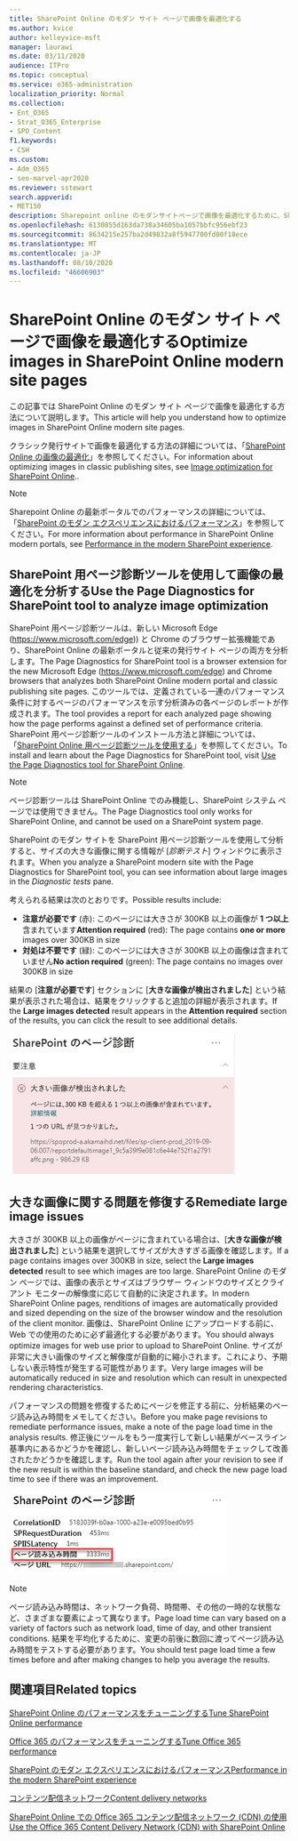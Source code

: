 ```yaml
---
title: SharePoint Online のモダン サイト ページで画像を最適化する
ms.author: kvice
author: kelleyvice-msft
manager: laurawi
ms.date: 03/11/2020
audience: ITPro
ms.topic: conceptual
ms.service: o365-administration
localization_priority: Normal
ms.collection:
- Ent_O365
- Strat_O365_Enterprise
- SPO_Content
f1.keywords:
- CSH
ms.custom:
- Adm_O365
- seo-marvel-apr2020
ms.reviewer: sstewart
search.appverid:
- MET150
description: Sharepoint online のモダンサイトページで画像を最適化するために、SharePoint Online に含まれているツールを使用する方法について説明します。
ms.openlocfilehash: 6130855d163da738a34605ba1057bbfc956ebf23
ms.sourcegitcommit: 8634215e257ba2d49832a8f5947700fd00f18ece
ms.translationtype: MT
ms.contentlocale: ja-JP
ms.lasthandoff: 08/10/2020
ms.locfileid: "46606903"
---
```

# <a name="optimize-images-in-sharepoint-online-modern-site-pages"></a><span data-ttu-id="76502-103">SharePoint Online のモダン サイト ページで画像を最適化する</span><span class="sxs-lookup"><span data-stu-id="76502-103">Optimize images in SharePoint Online modern site pages</span></span>

<span data-ttu-id="76502-104">この記事では SharePoint Online のモダン サイト ページで画像を最適化する方法について説明します。</span><span class="sxs-lookup"><span data-stu-id="76502-104">This article will help you understand how to optimize images in SharePoint Online modern site pages.</span></span>

<span data-ttu-id="76502-105">クラシック発行サイトで画像を最適化する方法の詳細については、「[SharePoint Online の画像の最適化](image-optimization-for-sharepoint-online.md)」を参照してください。</span><span class="sxs-lookup"><span data-stu-id="76502-105">For information about optimizing images in classic publishing sites, see [Image optimization for SharePoint Online](image-optimization-for-sharepoint-online.md)..</span></span>

>[!NOTE]
><span data-ttu-id="76502-106">Sharepoint Online の最新ポータルでのパフォーマンスの詳細については、「[SharePoint のモダン エクスペリエンスにおけるパフォーマンス](https://docs.microsoft.com/sharepoint/modern-experience-performance)」を参照してください。</span><span class="sxs-lookup"><span data-stu-id="76502-106">For more information about performance in SharePoint Online modern portals, see [Performance in the modern SharePoint experience](https://docs.microsoft.com/sharepoint/modern-experience-performance).</span></span>

## <a name="use-the-page-diagnostics-for-sharepoint-tool-to-analyze-image-optimization"></a><span data-ttu-id="76502-107">SharePoint 用ページ診断ツールを使用して画像の最適化を分析する</span><span class="sxs-lookup"><span data-stu-id="76502-107">Use the Page Diagnostics for SharePoint tool to analyze image optimization</span></span>

<span data-ttu-id="76502-108">SharePoint 用ページ診断ツールは、新しい Microsoft Edge (https://www.microsoft.com/edge)) と Chrome のブラウザー拡張機能であり、SharePoint Online の最新ポータルと従来の発行サイト ページの両方を分析します。</span><span class="sxs-lookup"><span data-stu-id="76502-108">The Page Diagnostics for SharePoint tool is a browser extension for the new Microsoft Edge (https://www.microsoft.com/edge) and Chrome browsers that analyzes both SharePoint Online modern portal and classic publishing site pages.</span></span> <span data-ttu-id="76502-109">このツールでは、定義されている一連のパフォーマンス条件に対するページのパフォーマンスを示す分析済みの各ページのレポートが作成されます。</span><span class="sxs-lookup"><span data-stu-id="76502-109">The tool provides a report for each analyzed page showing how the page performs against a defined set of performance criteria.</span></span> <span data-ttu-id="76502-110">SharePoint 用ページ診断ツールのインストール方法と詳細については、「[SharePoint Online 用ページ診断ツールを使用する](page-diagnostics-for-spo.md)」を参照してください。</span><span class="sxs-lookup"><span data-stu-id="76502-110">To install and learn about the Page Diagnostics for SharePoint tool, visit [Use the Page Diagnostics tool for SharePoint Online](page-diagnostics-for-spo.md).</span></span>

>[!NOTE]
><span data-ttu-id="76502-111">ページ診断ツールは SharePoint Online でのみ機能し、SharePoint システム ページでは使用できません。</span><span class="sxs-lookup"><span data-stu-id="76502-111">The Page Diagnostics tool only works for SharePoint Online, and cannot be used on a SharePoint system page.</span></span>

<span data-ttu-id="76502-112">SharePoint のモダン サイトを SharePoint 用ページ診断ツールを使用して分析すると、サイズの大きな画像に関する情報が [_診断テスト_] ウィンドウに表示されます。</span><span class="sxs-lookup"><span data-stu-id="76502-112">When you analyze a SharePoint modern site with the Page Diagnostics for SharePoint tool, you can see information about large images in the _Diagnostic tests_ pane.</span></span>

<span data-ttu-id="76502-113">考えられる結果は次のとおりです。</span><span class="sxs-lookup"><span data-stu-id="76502-113">Possible results include:</span></span>

- <span data-ttu-id="76502-114">**注意が必要です** (赤): このページには大きさが 300KB 以上の画像が **1 つ以上**含まれています</span><span class="sxs-lookup"><span data-stu-id="76502-114">**Attention required** (red): The page contains **one or more** images over 300KB in size</span></span>
- <span data-ttu-id="76502-115">**対処は不要です** (緑): このページには大きさが 300KB 以上の画像は含まれていません</span><span class="sxs-lookup"><span data-stu-id="76502-115">**No action required** (green): The page contains no images over 300KB in size</span></span>

<span data-ttu-id="76502-116">結果の [**注意が必要です**] セクションに [**大きな画像が検出されました**] という結果が表示された場合は、結果をクリックすると追加の詳細が表示されます。</span><span class="sxs-lookup"><span data-stu-id="76502-116">If the **Large images detected** result appears in the **Attention required** section of the results, you can click the result to see additional details.</span></span>

![ページ診断ツールの結果](media/modern-portal-optimization/pagediag-large-images.png)

## <a name="remediate-large-image-issues"></a><span data-ttu-id="76502-118">大きな画像に関する問題を修復する</span><span class="sxs-lookup"><span data-stu-id="76502-118">Remediate large image issues</span></span>

<span data-ttu-id="76502-119">大きさが 300KB 以上の画像がページに含まれている場合は、[**大きな画像が検出されました**] という結果を選択してサイズが大きすぎる画像を確認します。</span><span class="sxs-lookup"><span data-stu-id="76502-119">If a page contains images over 300KB in size, select the **Large images detected** result to see which images are too large.</span></span> <span data-ttu-id="76502-120">SharePoint Online のモダン ページでは、画像の表示とサイズはブラウザー ウィンドウのサイズとクライアント モニターの解像度に応じて自動的に決定されます。</span><span class="sxs-lookup"><span data-stu-id="76502-120">In modern SharePoint Online pages, renditions of images are automatically provided and sized depending on the size of the browser window and the resolution of the client monitor.</span></span> <span data-ttu-id="76502-121">画像は、SharePoint Online にアップロードする前に、 Web での使用のために必ず最適化する必要があります。</span><span class="sxs-lookup"><span data-stu-id="76502-121">You should always optimize images for web use prior to upload to SharePoint Online.</span></span> <span data-ttu-id="76502-122">サイズが非常に大きい画像のサイズと解像度が自動的に縮小されます。これにより、予期しない表示特性が発生する可能性があります。</span><span class="sxs-lookup"><span data-stu-id="76502-122">Very large images will be automatically reduced in size and resolution which can result in unexpected rendering characteristics.</span></span>

<span data-ttu-id="76502-123">パフォーマンスの問題を修復するためにページを修正する前に、分析結果のページ読み込み時間をメモしてください。</span><span class="sxs-lookup"><span data-stu-id="76502-123">Before you make page revisions to remediate performance issues, make a note of the page load time in the analysis results.</span></span> <span data-ttu-id="76502-124">修正後にツールをもう一度実行して新しい結果がベースライン基準内にあるかどうかを確認し、新しいページ読み込み時間をチェックして改善されたかどうかを確認します。</span><span class="sxs-lookup"><span data-stu-id="76502-124">Run the tool again after your revision to see if the new result is within the baseline standard, and check the new page load time to see if there was an improvement.</span></span>

![ページ読み込み時間の結果](media/modern-portal-optimization/pagediag-page-load-time.png)

>[!NOTE]
><span data-ttu-id="76502-126">ページ読み込み時間は、ネットワーク負荷、時間帯、その他の一時的な状態など、さまざまな要素によって異なります。</span><span class="sxs-lookup"><span data-stu-id="76502-126">Page load time can vary based on a variety of factors such as network load, time of day, and other transient conditions.</span></span> <span data-ttu-id="76502-127">結果を平均化するために、変更の前後に数回に渡ってページ読み込み時間をテストする必要があります。</span><span class="sxs-lookup"><span data-stu-id="76502-127">You should test page load time a few times before and after making changes to help you average the results.</span></span>

## <a name="related-topics"></a><span data-ttu-id="76502-128">関連項目</span><span class="sxs-lookup"><span data-stu-id="76502-128">Related topics</span></span>

[<span data-ttu-id="76502-129">SharePoint Online のパフォーマンスをチューニングする</span><span class="sxs-lookup"><span data-stu-id="76502-129">Tune SharePoint Online performance</span></span>](tune-sharepoint-online-performance.md)

[<span data-ttu-id="76502-130">Office 365 のパフォーマンスをチューニングする</span><span class="sxs-lookup"><span data-stu-id="76502-130">Tune Office 365 performance</span></span>](tune-office-365-performance.md)

[<span data-ttu-id="76502-131">SharePoint のモダン エクスペリエンスにおけるパフォーマンス</span><span class="sxs-lookup"><span data-stu-id="76502-131">Performance in the modern SharePoint experience</span></span>](https://docs.microsoft.com/sharepoint/modern-experience-performance)

[<span data-ttu-id="76502-132">コンテンツ配信ネットワーク</span><span class="sxs-lookup"><span data-stu-id="76502-132">Content delivery networks</span></span>](content-delivery-networks.md)

[<span data-ttu-id="76502-133">SharePoint Online での Office 365 コンテンツ配信ネットワーク (CDN) の使用</span><span class="sxs-lookup"><span data-stu-id="76502-133">Use the Office 365 Content Delivery Network (CDN) with SharePoint Online</span></span>](use-office-365-cdn-with-spo.md)
